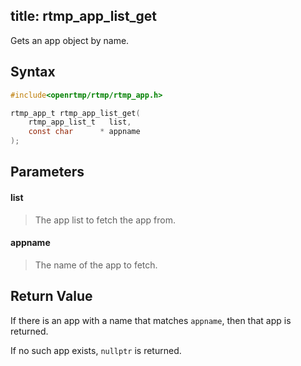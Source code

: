 title: rtmp_app_list_get
--------------------------

Gets an app object by name.

## Syntax ##

```c
#include<openrtmp/rtmp/rtmp_app.h>

rtmp_app_t rtmp_app_list_get( 
	rtmp_app_list_t   list, 
	const char      * appname 
);
```

## Parameters ##
#### list ####
> The app list to fetch the app from.

#### appname ####
> The name of the app to fetch.

## Return Value ##
If there is an app with a name that matches `appname`, then that app is returned.

If no such app exists, `nullptr` is returned.
